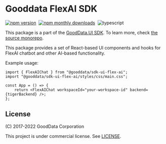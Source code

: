 # Gooddata FlexAI SDK

[![npm version](https://img.shields.io/npm/v/@gooddata/sdk-ui-flex-ai)](https://www.npmjs.com/@gooddata/sdk-ui-flex-ai)&nbsp;
[![npm monthly downloads](https://img.shields.io/npm/dm/@gooddata/sdk-ui-flex-ai)](https://npmcharts.com/compare/@gooddata/sdk-ui-flex-ai?minimal=true)&nbsp;
![typescript](https://img.shields.io/badge/typescript-first-blue?logo=typescript)

This package is a part of the [GoodData.UI SDK](https://sdk.gooddata.com/gooddata-ui/docs/about_gooddataui.html).
To learn more, check [the source monorepo](https://github.com/gooddata/gooddata-ui-sdk).

This package provides a set of React-based UI components and hooks for FlexAI chatbot and other AI-based functionality.

Example usage:

```tsx
import { FlexAIChat } from "@gooddata/sdk-ui-flex-ai";
import "@gooddata/sdk-ui-flex-ai/styles/css/main.css";

const App = () => {
    return <FlexAIChat workspaceId="your-workspace-id" backend={tigerBackend} />;
};
```

## License

(C) 2017-2022 GoodData Corporation

This project is under commercial license. See [LICENSE](https://github.com/gooddata/gooddata-ui-sdk/blob/master/libs/sdk-ui-all/LICENSE).
